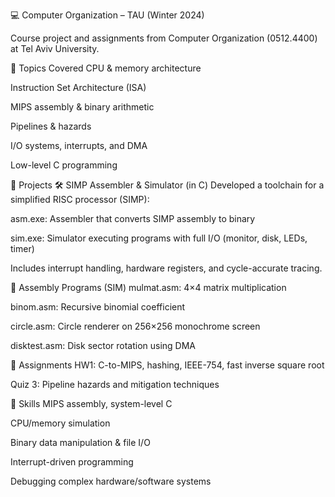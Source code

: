 💻 Computer Organization – TAU (Winter 2024)

Course project and assignments from Computer Organization (0512.4400) at Tel Aviv University.

🧠 Topics Covered
CPU & memory architecture

Instruction Set Architecture (ISA)

MIPS assembly & binary arithmetic

Pipelines & hazards

I/O systems, interrupts, and DMA

Low-level C programming

🔧 Projects
🛠 SIMP Assembler & Simulator (in C)
Developed a toolchain for a simplified RISC processor (SIMP):

asm.exe: Assembler that converts SIMP assembly to binary

sim.exe: Simulator executing programs with full I/O (monitor, disk, LEDs, timer)

Includes interrupt handling, hardware registers, and cycle-accurate tracing.

💾 Assembly Programs (SIM)
mulmat.asm: 4×4 matrix multiplication

binom.asm: Recursive binomial coefficient

circle.asm: Circle renderer on 256×256 monochrome screen

disktest.asm: Disk sector rotation using DMA

📄 Assignments
HW1: C-to-MIPS, hashing, IEEE-754, fast inverse square root

Quiz 3: Pipeline hazards and mitigation techniques

🚀 Skills
MIPS assembly, system-level C

CPU/memory simulation

Binary data manipulation & file I/O

Interrupt-driven programming

Debugging complex hardware/software systems

